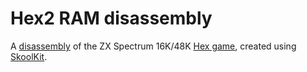 # Hex2 RAM disassembly
A [disassembly](https://antonio-luque.github.io/hex2) of the ZX Spectrum 16K/48K [Hex game](https://github.com/Antonio-Luque/Hex), created using [SkoolKit](https://skoolkit.ca/).

